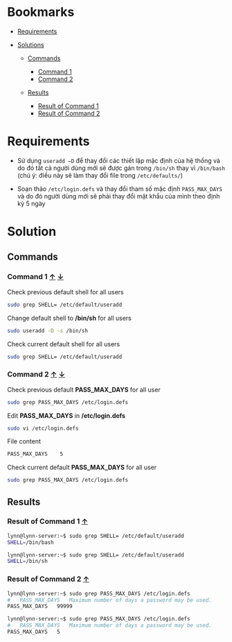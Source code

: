 <a name="bookmarks"/>

# Bookmarks

- [Requirements](#requirements)

- [Solutions](#solutions)

  - [Commands](#commands)
    - [Command 1](#command-1)
    - [Command 2](#command-2)

  - [Results](#results)
    - [Result of Command 1](#result-1)
    - [Result of Command 2](#result-2)

<a name="requirements"/>

# Requirements

- Sử dụng `useradd –D` để thay đổi các thiết lập mặc định
của hệ thống và do đó tất cả người dùng mới sẽ được gán
trong `/bin/sh` thay vì `/bin/bash` (chú ý: điều này sẽ làm
thay đổi file trong `/etc/defaults/`)

- Soạn thảo `/etc/login.defs` và thay đổi tham số mặc định
`PASS_MAX_DAYS` và do đó người dùng mới sẽ phải thay
đổi mật khẩu của mình theo định kỳ 5 ngày

<a name="solutions"/>

# Solution

<a name="commands"/>

## Commands

<a name="command-1"/>

### Command 1 [↑](#bookmarks) [↓](#result-1)

Check previous default shell for all users 

```sh
sudo grep SHELL= /etc/default/useradd
```

Change default shell to **/bin/sh** for all users

```sh
sudo useradd -D -s /bin/sh
```

Check current default shell for all users 

```sh
sudo grep SHELL= /etc/default/useradd
```

<a name="command-2"/>

### Command 2 [↑](#bookmarks) [↓](#result-2)

Check previous default **PASS_MAX_DAYS** for all user

```sh
sudo grep PASS_MAX_DAYS /etc/login.defs
```

Edit **PASS_MAX_DAYS** in **/etc/login.defs**

```sh
sudo vi /etc/login.defs
```

File content

```sh
PASS_MAX_DAYS    5
```

Check current default **PASS_MAX_DAYS** for all user

```sh
sudo grep PASS_MAX_DAYS /etc/login.defs
```

<a name="results"/>

## Results

<a name="result-1"/>

### Result of Command 1 [↑](#command-1)

```sh
lynn@lynn-server:~$ sudo grep SHELL= /etc/default/useradd
SHELL=/bin/bash
```

```sh
lynn@lynn-server:~$ sudo grep SHELL= /etc/default/useradd
SHELL=/bin/sh
```

<a name="result-2"/>

### Result of Command 2 [↑](#command-2)

```sh
lynn@lynn-server:~$ sudo grep PASS_MAX_DAYS /etc/login.defs
#	PASS_MAX_DAYS	Maximum number of days a password may be used.
PASS_MAX_DAYS	99999
```

```sh
lynn@lynn-server:~$ sudo grep PASS_MAX_DAYS /etc/login.defs
#	PASS_MAX_DAYS	Maximum number of days a password may be used.
PASS_MAX_DAYS	5
```
